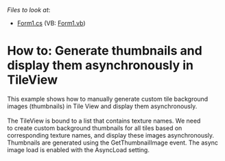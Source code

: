 <!-- default file list -->
*Files to look at*:

* [Form1.cs](./CS/TileView-ManualThumbs/Form1.cs) (VB: [Form1.vb](./VB/TileView-ManualThumbs/Form1.vb))
<!-- default file list end -->
# How to: Generate thumbnails and display them asynchronously in TileView


This example shows how to manually generate custom tile background images (thumbnails) in Tile View and display them asynchronously. <br><br>The TileView is bound to a list that contains texture names. We need to create custom background thumbnails for all tiles based on corresponding texture names, and display these images asynchronously.<br>Thumbnails are generated using the GetThumbnailImage event. The async image load is enabled with the AsyncLoad setting.<br><br><br>

<br/>


